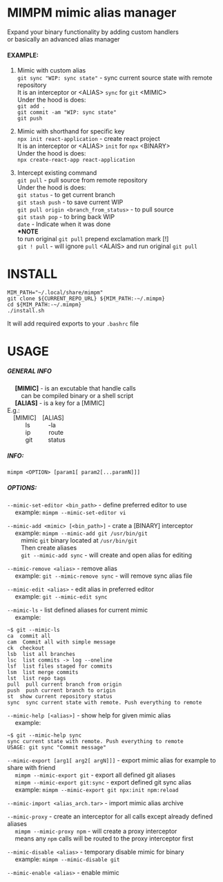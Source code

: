# MIMPM mimic alias manager

Expand your binary functionality by adding custom handlers<br>
or basically an advanced alias manager<br>


#### EXAMPLE: <br>
1. Mimic with custom alias<br>
`git sync "WIP: sync state"` - sync current source state with remote repository<br>
It is an interceptor or \<ALIAS\> `sync` for `git` \<MIMIC\><br>
Under the hood is does:<br>
`git add .`<br>
`git commit -am "WIP: sync state"`<br>
`git push`


2. Mimic with shorthand for specific key <br>
`npx init react-application` - create react project<br>
It is an interceptor or \<ALIAS\> `init` for `npx` \<BINARY\><br>
Under the hood is does: <br>
`npx create-react-app react-application`

3. Intercept existing command<br>
`git pull` - pull source from remote repository<br>
Under the hood is does: <br>
`git status` - to get current branch<br>
`git stash push` - to save current WIP<br>
`git pull origin <branch_from_status>` - to pull source<br>
`git stash pop` - to bring back WIP<br>
`date` - Indicate when it was done<br>
<b>*NOTE</b><br>
  to run original `git pull` prepend exclamation mark [!]<br>
  `git ! pull` - will ignore `pull` \<ALAIS\> and run  original `git pull`

# INSTALL

```
MIM_PATH="~/.local/share/mimpm"
git clone ${CURRENT_REPO_URL} ${MIM_PATH:-~/.mimpm}
cd ${MIM_PATH:-~/.mimpm}
./install.sh
```
It will add required exports to your `.bashrc` file

# USAGE
##### GENERAL INFO
<p>
  &emsp; <b>[MIMIC]</b> - is an excutable that handle calls </br>
    &emsp;&emsp; can be compiled binary or a shell script</br>
  &emsp; <b>[ALIAS]</b> - is a key for a [MIMIC]</br>
  E.g.:</br>
  &emsp;[MIMIC]&emsp;[ALIAS]</br>
  &emsp;&emsp;&emsp;ls&emsp;&emsp;&emsp;-la<br>
  &emsp;&emsp;&emsp;ip&emsp;&emsp;&emsp;route<br>
  &emsp;&emsp;&emsp;git&emsp; &emsp; status<br>
</p>

##### INFO:
  `mimpm <OPTION> [param1[ param2[...paramN]]]`
##### OPTIONS:
`--mimic-set-editor <bin_path>` - define preferred editor to use<br>
  &emsp; example:  `mimpm --mimic-set-editor vi`<br>

`--mimic-add <mimic> [<bin_path>]` - crate a [BINARY] interceptor<br>
  &emsp; example: `mimpm --mimic-add git /usr/bin/git`<br>
  &emsp;&emsp;  mimic `git` binary located at `/usr/bin/git`<br>
  &emsp;&emsp;  Then create aliases<br>
  &emsp;&emsp;  `git --mimic-add sync` - will create and open alias for editing<br>

`--mimic-remove <alias>` - remove alias<br>
  &emsp; example: `git --mimic-remove sync` - will remove sync alias file<br>

`--mimic-edit <alias>` - edit alias in preferred editor<br>
  &emsp; example: `git --mimic-edit sync`<br>

`--mimic-ls` - list defined aliases for current mimic<br>
  &emsp; example:
```
~$ git --mimic-ls
ca  commit all
cam  Commit all with simple message
ck  checkout
lsb  list all branches
lsc  list commits -> log --oneline
lsf  list files staged for commits
lsm  list merge commits
lst  list repo tags
pull  pull current branch from origin
push  push current branch to origin
st  show current repository status
sync  sync current state with remote. Push everything to remote
```
`--mimic-help [<alias>]` - show help for given mimic alias<br>
&emsp; example:
```
~$ git --mimic-help sync
sync current state with remote. Push everything to remote
USAGE: git sync "Commit message"
```

`--mimic-export [arg1[ arg2[ argN]]]` - export mimic alias for example to share with friend<br>
&emsp; `mimpm --mimic-export git` - export all defined git aliases<br>
&emsp; `mimpm --mimic-export git:sync` - export defined git sync alias<br>
&emsp; example: `mimpm --mimic-export git npx:init npm:reload`

`--mimic-import <alias_arch.tar>` - import mimic alias archive<br>

`--mimic-proxy` - create an interceptor for all calls except already defined aliases<br>
&emsp; `mimpm --mimic-proxy npm` - will create a proxy interceptor<br>
&emsp; means any `npm` calls will be routed to the proxy interceptor first<br>

`--mimic-disable <alias>` - temporary disable mimic for binary<br>
&emsp; example: `mimpm --mimic-disable git`

`--mimic-enable <alias>` - enable mimic
